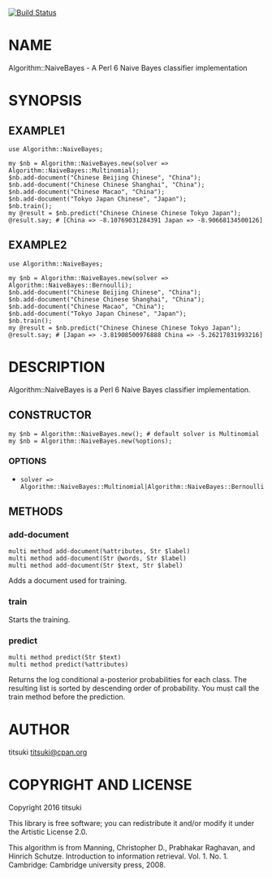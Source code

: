 [![Build Status](https://travis-ci.org/titsuki/p6-Algorithm-NaiveBayes.svg?branch=master)](https://travis-ci.org/titsuki/p6-Algorithm-NaiveBayes)

NAME
====

Algorithm::NaiveBayes - A Perl 6 Naive Bayes classifier implementation

SYNOPSIS
========

EXAMPLE1
--------

    use Algorithm::NaiveBayes;

    my $nb = Algorithm::NaiveBayes.new(solver => Algorithm::NaiveBayes::Multinomial);
    $nb.add-document("Chinese Beijing Chinese", "China");
    $nb.add-document("Chinese Chinese Shanghai", "China");
    $nb.add-document("Chinese Macao", "China");
    $nb.add-document("Tokyo Japan Chinese", "Japan");
    $nb.train();
    my @result = $nb.predict("Chinese Chinese Chinese Tokyo Japan");
    @result.say; # [China => -8.10769031284391 Japan => -8.90668134500126]

EXAMPLE2
--------

    use Algorithm::NaiveBayes;

    my $nb = Algorithm::NaiveBayes.new(solver => Algorithm::NaiveBayes::Bernoulli);
    $nb.add-document("Chinese Beijing Chinese", "China");
    $nb.add-document("Chinese Chinese Shanghai", "China");
    $nb.add-document("Chinese Macao", "China");
    $nb.add-document("Tokyo Japan Chinese", "Japan");
    $nb.train();
    my @result = $nb.predict("Chinese Chinese Chinese Tokyo Japan");
    @result.say; # [Japan => -3.81908500976888 China => -5.26217831993216]

DESCRIPTION
===========

Algorithm::NaiveBayes is a Perl 6 Naive Bayes classifier implementation.

CONSTRUCTOR
-----------

    my $nb = Algorithm::NaiveBayes.new(); # default solver is Multinomial
    my $nb = Algorithm::NaiveBayes.new(%options);

### OPTIONS

  * `solver => Algorithm::NaiveBayes::Multinomial|Algorithm::NaiveBayes::Bernoulli` 

METHODS
-------

### add-document

    multi method add-document(%attributes, Str $label)
    multi method add-document(Str @words, Str $label)
    multi method add-document(Str $text, Str $label)

Adds a document used for training.

### train

Starts the training.

### predict

    multi method predict(Str $text)
    multi method predict(%attributes)

Returns the log conditional a-posterior probabilities for each class. The resulting list is sorted by descending order of probability. You must call the train method before the prediction.

AUTHOR
======

titsuki <titsuki@cpan.org>

COPYRIGHT AND LICENSE
=====================

Copyright 2016 titsuki

This library is free software; you can redistribute it and/or modify it under the Artistic License 2.0.

This algorithm is from Manning, Christopher D., Prabhakar Raghavan, and Hinrich Schutze. Introduction to information retrieval. Vol. 1. No. 1. Cambridge: Cambridge university press, 2008.
